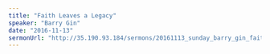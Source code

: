 ```yaml
---
title: "Faith Leaves a Legacy"
speaker: "Barry Gin"
date: "2016-11-13"
sermonUrl: "http://35.190.93.184/sermons/20161113_sunday_barry_gin_faith_leaves_a_legacy.mp3"
---
```

